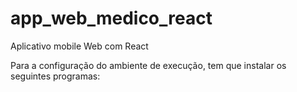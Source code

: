 # app_web_medico_react
Aplicativo mobile Web com React

Para a configuração do ambiente de execução, tem que instalar os seguintes programas:
